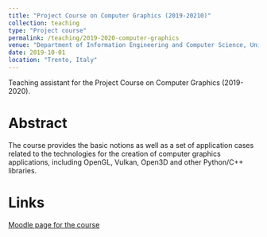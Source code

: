```yaml
---
title: "Project Course on Computer Graphics (2019-20210)"
collection: teaching
type: "Project course"
permalink: /teaching/2019-2020-computer-graphics
venue: "Department of Information Engineering and Computer Science, UniTN"
date: 2019-10-01
location: "Trento, Italy"
---
```


Teaching assistant for the Project Course on Computer Graphics (2019-2020).

Abstract
======

The course provides the basic notions as well as a set of application cases related to the technologies for the creation of computer graphics applications, including OpenGL, Vulkan, Open3D and other Python/C++ libraries.

Links
======

[Moodle page for the course](https://didatticaonline.unitn.it/dol/course/view.php?id=22152)

